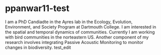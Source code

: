 # ppanwar11-test
I am a PhD Candiadte in the Ayres lab in the Ecology, Evolution, Environment, and Society Program at Dartmouth College. I am interested in the spatial and temporal dynamics of communities. Currently I am working with bird communities in the norteastern US. 
Another component of my research involves integrating Passive Acoustic Monitoring to monitor changes in biodiversity.
test_edit
